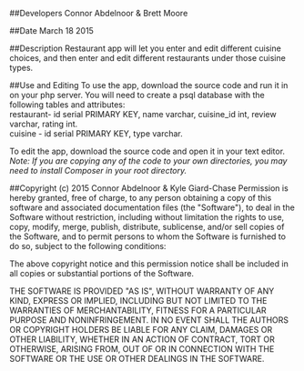 ##Developers
Connor Abdelnoor & Brett Moore

##Date
March 18 2015

##Description
Restaurant app will let you enter and edit different cuisine choices, and then enter and edit different
restaurants under those cuisine types.


##Use and Editing
To use the app, download the source code and run it in on your php server.
You will need to create a psql database with the following tables and attributes:<br />
restaurant- id serial PRIMARY KEY, name varchar, cuisine_id int, review varchar, rating int.<br />
cuisine - id serial PRIMARY KEY, type varchar.

To edit the app, download the source code and open it in your text editor. <br />
    *Note: If you are copying any of the code to your own directories, you may need to install Composer
    in your root directory.*

##Copyright (c) 2015 Connor Abdelnoor & Kyle Giard-Chase
Permission is hereby granted, free of charge, to any person obtaining a copy
of this software and associated documentation files (the "Software"), to deal
in the Software without restriction, including without limitation the rights
to use, copy, modify, merge, publish, distribute, sublicense, and/or sell
copies of the Software, and to permit persons to whom the Software is
furnished to do so, subject to the following conditions:

The above copyright notice and this permission notice shall be included in
all copies or substantial portions of the Software.

THE SOFTWARE IS PROVIDED "AS IS", WITHOUT WARRANTY OF ANY KIND, EXPRESS OR
IMPLIED, INCLUDING BUT NOT LIMITED TO THE WARRANTIES OF MERCHANTABILITY,
FITNESS FOR A PARTICULAR PURPOSE AND NONINFRINGEMENT. IN NO EVENT SHALL THE
AUTHORS OR COPYRIGHT HOLDERS BE LIABLE FOR ANY CLAIM, DAMAGES OR OTHER
LIABILITY, WHETHER IN AN ACTION OF CONTRACT, TORT OR OTHERWISE, ARISING FROM,
OUT OF OR IN CONNECTION WITH THE SOFTWARE OR THE USE OR OTHER DEALINGS IN
THE SOFTWARE.
